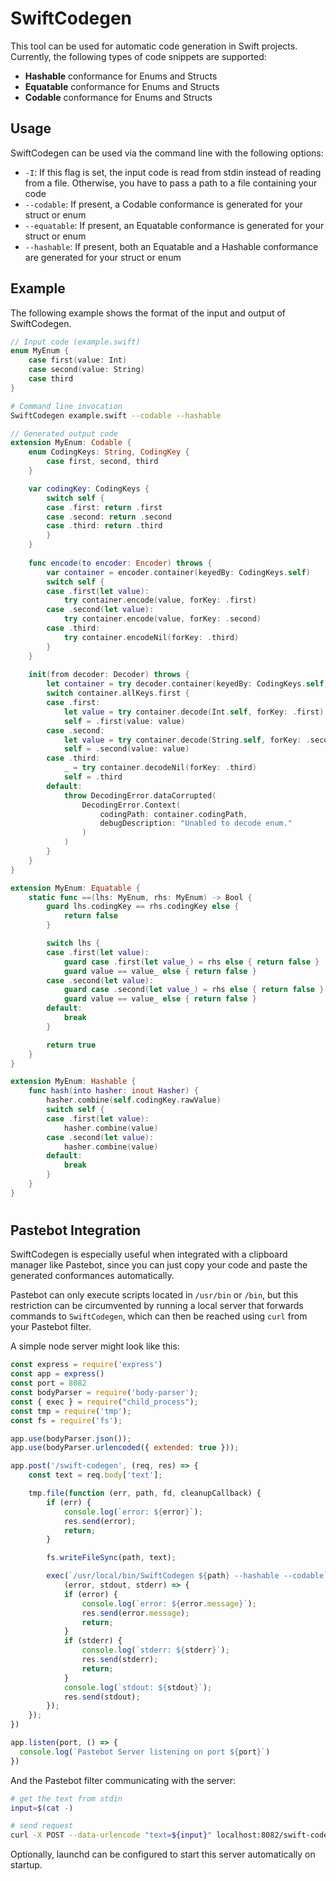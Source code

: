 # SwiftCodegen

This tool can be used for automatic code generation in Swift projects. Currently, the following types of code snippets are supported:

- **Hashable** conformance for Enums and Structs
- **Equatable** conformance for Enums and Structs
- **Codable** conformance for Enums and Structs


## Usage

SwiftCodegen can be used via the command line with the following options:

- `-I`: If this flag is set, the input code is read from stdin instead of reading from a file. Otherwise, you have to pass a path to a file containing your code
- `--codable`: If present, a Codable conformance is generated for your struct or enum
- `--equatable`: If present, an Equatable conformance is generated for your struct or enum
- `--hashable`: If present, both an Equatable and a Hashable conformance are generated for your struct or enum

## Example

The following example shows the format of the input and output of SwiftCodegen.

```swift
// Input code (example.swift)
enum MyEnum {
    case first(value: Int)
    case second(value: String)
    case third
}
```

```bash
# Command line invocation
SwiftCodegen example.swift --codable --hashable
```

```swift
// Generated output code
extension MyEnum: Codable {
    enum CodingKeys: String, CodingKey {
        case first, second, third
    }

    var codingKey: CodingKeys {
        switch self {
        case .first: return .first
        case .second: return .second
        case .third: return .third
        }
    }
    
    func encode(to encoder: Encoder) throws {
        var container = encoder.container(keyedBy: CodingKeys.self)
        switch self {
        case .first(let value):
            try container.encode(value, forKey: .first)
        case .second(let value):
            try container.encode(value, forKey: .second)
        case .third:
            try container.encodeNil(forKey: .third)
        }
    }
    
    init(from decoder: Decoder) throws {
        let container = try decoder.container(keyedBy: CodingKeys.self)
        switch container.allKeys.first {
        case .first:
            let value = try container.decode(Int.self, forKey: .first)
            self = .first(value: value)
        case .second:
            let value = try container.decode(String.self, forKey: .second)
            self = .second(value: value)
        case .third:
            _ = try container.decodeNil(forKey: .third)
            self = .third
        default:
            throw DecodingError.dataCorrupted(
                DecodingError.Context(
                    codingPath: container.codingPath,
                    debugDescription: "Unabled to decode enum."
                )
            )
        }
    }
}

extension MyEnum: Equatable {
    static func ==(lhs: MyEnum, rhs: MyEnum) -> Bool {
        guard lhs.codingKey == rhs.codingKey else {
            return false
        }

        switch lhs {
        case .first(let value):
            guard case .first(let value_) = rhs else { return false }
            guard value == value_ else { return false } 
        case .second(let value):
            guard case .second(let value_) = rhs else { return false }
            guard value == value_ else { return false } 
        default:
            break
        }

        return true
    }
}

extension MyEnum: Hashable {
    func hash(into hasher: inout Hasher) {
        hasher.combine(self.codingKey.rawValue)
        switch self {
        case .first(let value):
            hasher.combine(value)
        case .second(let value):
            hasher.combine(value)
        default:
            break
        }
    }
}
```

#

## Pastebot Integration

SwiftCodegen is especially useful when integrated with a clipboard manager like Pastebot, since you can just copy your code and paste the generated conformances automatically.

Pastebot can only execute scripts located in `/usr/bin` or `/bin`, but this restriction can be circumvented by running a local server that forwards commands to `SwiftCodegen`, which can then be reached using `curl` from your Pastebot filter.

A simple node server might look like this:

```javascript
const express = require('express')
const app = express()
const port = 8082
const bodyParser = require('body-parser');
const { exec } = require("child_process");
const tmp = require('tmp');
const fs = require('fs');

app.use(bodyParser.json());
app.use(bodyParser.urlencoded({ extended: true }));

app.post('/swift-codegen', (req, res) => {
    const text = req.body['text'];

    tmp.file(function (err, path, fd, cleanupCallback) {
        if (err) {
            console.log(`error: ${error}`);
            res.send(error);
            return;
        }

        fs.writeFileSync(path, text);

        exec(`/usr/local/bin/SwiftCodegen ${path} --hashable --codable`,
            (error, stdout, stderr) => {
            if (error) {
                console.log(`error: ${error.message}`);
                res.send(error.message);
                return;
            }
            if (stderr) {
                console.log(`stderr: ${stderr}`);
                res.send(stderr);
                return;
            }
            console.log(`stdout: ${stdout}`);
            res.send(stdout);
        });
    });    
})

app.listen(port, () => {
  console.log(`Pastebot Server listening on port ${port}`)
})
```

And the Pastebot filter communicating with the server:

```bash
# get the text from stdin
input=$(cat -)

# send request
curl -X POST --data-urlencode "text=${input}" localhost:8082/swift-codegen
```

Optionally, launchd can be configured to start this server automatically on startup.